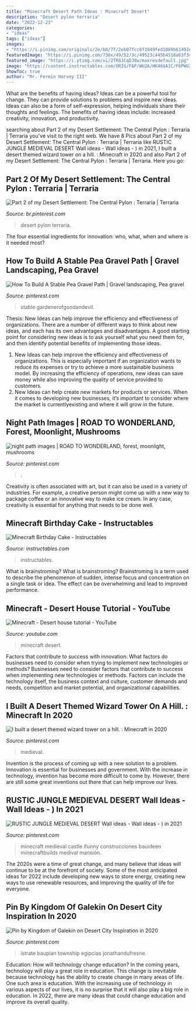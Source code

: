 ```yaml
---
title: "Minecraft Desert Path Ideas : Minecraft Desert"
description: "Desert pylon terraria"
date: "2022-12-23"
categories:
- "ideas"
tags: ["ideas"]
images:
- "https://i.pinimg.com/originals/2e/b0/7f/2eb07fcc8f1949fed1089b61492ecf54.png"
featuredImage: "https://i.pinimg.com/736x/49/52/3c/49523c445b4518a63f3c972187b9a602.jpg"
featured_image: "https://i.ytimg.com/vi/2TR8JCqDJ8w/maxresdefault.jpg"
image: "https://content.instructables.com/ORIG/F6P/WU2A/HK46GA1C/F6PWU2AHK46GA1C.jpg?frame=1&amp;width=2100"
ShowToc: true
author: "Mr. Fermin Harvey III"
---
```



What are the benefits of having ideas?
Ideas can be a powerful tool for change. They can provide solutions to problems and inspire new ideas. Ideas can also be a form of self-expression, helping individuals share their thoughts and feelings. The benefits of having ideas include: increased creativity, innovation, and productivity.

	

		
searching about Part 2 of my Desert Settlement: The Central Pylon : Terraria | Terraria you've visit to the right web. We have 8 Pics about Part 2 of my Desert Settlement: The Central Pylon : Terraria | Terraria like RUSTIC JUNGLE MEDIEVAL DESERT Wall ideas - Wall ideas - ) in 2021, I built a desert themed wizard tower on a hill. : Minecraft in 2020 and also Part 2 of my Desert Settlement: The Central Pylon : Terraria | Terraria. Here you go:
		
    
## Part 2 Of My Desert Settlement: The Central Pylon : Terraria | Terraria

<img loading=lazy src="https://i.pinimg.com/736x/04/10/e4/0410e4148b8fc876f1bfc98a33b6e57a.jpg" onerror="this.onerror=null;this.src='https://tse2.mm.bing.net/th?id=OIP.lbBZyol2Xd2c5P1a9j1NuwHaFR&amp;pid=15.1';" alt="Part 2 of my Desert Settlement: The Central Pylon : Terraria | Terraria">

_Source: br.pinterest.com_

>desert pylon terraria. 

	

The four essential ingredients for innovation: who, what, when and where is it needed most?
 

    
## How To Build A Stable Pea Gravel Path | Gravel Landscaping, Pea Gravel

<img loading=lazy src="https://i.pinimg.com/originals/2e/b0/7f/2eb07fcc8f1949fed1089b61492ecf54.png" onerror="this.onerror=null;this.src='https://tse4.mm.bing.net/th?id=OIP.3J9RbYUcOsN_cUw0anbV4QHaJ3&amp;pid=15.1';" alt="How To Build A Stable Pea Gravel Path | Gravel landscaping, Pea gravel">

_Source: pinterest.com_

>stable gardenerofgoodandevil. 

	

Thesis:
New Ideas can help improve the efficiency and effectiveness of organizations.
There are a number of different ways to think about new ideas, and each has its own advantages and disadvantages. A good starting point for considering new ideas is to ask yourself what you need them for, and then identify potential benefits of implementing those ideas.
1) New Ideas can help improve the efficiency and effectiveness of organizations.  This is especially important if an organization wants to reduce its expenses or try to achieve a more sustainable business model. By increasing the efficiency of operations, new ideas can save money while also improving the quality of service provided to customers. 
2) New Ideas can help create new markets for products or services. When it comes to developing new businesses, it’s important to consider where the market is currentlyexisting and where it will grow in the future.

    
## Night Path Images | ROAD TO WONDERLAND, Forest, Moonlight, Mushrooms

<img loading=lazy src="https://i.pinimg.com/736x/85/cd/79/85cd79c5fa310f823be96f2979d88808--fantasy-landscape-fantasy-art.jpg" onerror="this.onerror=null;this.src='https://tse3.mm.bing.net/th?id=OIP.YJwaMUiEiySHvUe1EkV2_gEsDd&amp;pid=15.1';" alt="night path images | ROAD TO WONDERLAND, forest, moonlight, mushrooms">

_Source: pinterest.com_

>. 

	

Creativity is often associated with art, but it can also be used in a variety of industries. For example, a creative person might come up with a new way to package coffee or an innovative way to make ice cream. In any case, creativity is essential for anything that needs to be done well.

    
## Minecraft Birthday Cake - Instructables

<img loading=lazy src="https://content.instructables.com/ORIG/F6P/WU2A/HK46GA1C/F6PWU2AHK46GA1C.jpg?frame=1&amp;width=2100" onerror="this.onerror=null;this.src='https://tse2.mm.bing.net/th?id=OIP.ZuKTx294m0Iyo1cemEwADgHaE8&amp;pid=15.1';" alt="Minecraft Birthday Cake - Instructables">

_Source: instructables.com_

>instructables. 

	

What is brainstroming?
What is brainstroming? Brainstroming is a term used to describe the phenomenon of sudden, intense focus and concentration on a single task or idea. The effect can be overwhelming and lead to improved performance.

    
## Minecraft - Desert House Tutorial - YouTube

<img loading=lazy src="https://i.ytimg.com/vi/2TR8JCqDJ8w/maxresdefault.jpg" onerror="this.onerror=null;this.src='https://tse3.mm.bing.net/th?id=OIP.zZQcmlY3wBkJGs7ovKXOqQHaEK&amp;pid=15.1';" alt="Minecraft - Desert house tutorial - YouTube">

_Source: youtube.com_

>minecraft desert. 

	

Factors that contribute to success with innovation: What factors do businesses need to consider when trying to implement new technologies or methods?
Businesses need to consider factors that contribute to success when implementing new technologies or methods. Factors can include the technology itself, the business context and culture, customer demands and needs, competition and market potential, and organizational capabilities.

    
## I Built A Desert Themed Wizard Tower On A Hill. : Minecraft In 2020

<img loading=lazy src="https://i.pinimg.com/736x/e1/58/09/e158094d32e0bf02e8d5ac2df804ce6c.jpg" onerror="this.onerror=null;this.src='https://tse2.mm.bing.net/th?id=OIP.FxHSFdvqKPoFW1IxrZb4GgHaD7&amp;pid=15.1';" alt="I built a desert themed wizard tower on a hill. : Minecraft in 2020">

_Source: pinterest.com_

>medieval. 

	

Invention is the process of coming up with a new solution to a problem. Innovation is essential for businesses and government. With the increase in technology, invention has become more difficult to come by. However, there are still some great inventions out there that can help improve our lives.

    
## RUSTIC JUNGLE MEDIEVAL DESERT Wall Ideas - Wall Ideas - ) In 2021

<img loading=lazy src="https://i.pinimg.com/736x/49/52/3c/49523c445b4518a63f3c972187b9a602.jpg" onerror="this.onerror=null;this.src='https://tse1.mm.bing.net/th?id=OIP.ZMAU7sWykD0Y_u1EwAvZkQHaIT&amp;pid=15.1';" alt="RUSTIC JUNGLE MEDIEVAL DESERT Wall ideas - Wall ideas - ) in 2021">

_Source: pinterest.com_

>minecraft medieval castle ifunny construcciones bauideen minecraftbuilds medival mansión. 

	

The 2020s were a time of great change, and many believe that ideas will continue to be at the forefront of society. Some of the most anticipated ideas for 2022 include developing new ways to store energy, creating new ways to use renewable resources, and improving the quality of life for everyone.

    
## Pin By Kingdom Of Galekin On Desert City Inspiration In 2020

<img loading=lazy src="https://i.pinimg.com/736x/c3/f7/37/c3f7370ec5f6eb93200b18295c997807.jpg" onerror="this.onerror=null;this.src='https://tse3.mm.bing.net/th?id=OIP.aGdVD1av6c9H0538kQRmyAHaGo&amp;pid=15.1';" alt="Pin by Kingdom of Galekin on Desert City Inspiration in 2020">

_Source: pinterest.com_

>istrate bauplan township egipcias jonathandufresne. 

	

Education: How will technology change education?
In the coming years, technology will play a great role in education. This change is inevitable because technology has the ability to create change in many areas of life. One such area is education. With the increasing use of technology in various aspects of our lives, it is no surprise that it will also play a big role in education. In 2022, there are many ideas that could change education and improve its overall quality.

